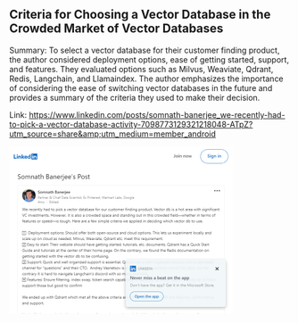 ## Criteria for Choosing a Vector Database in the Crowded Market of Vector Databases
Summary: To select a vector database for their customer finding product, the author considered deployment options, ease of getting started, support, and features. They evaluated options such as Milvus, Weaviate, Qdrant, Redis, Langchain, and Llamaindex. The author emphasizes the importance of considering the ease of switching vector databases in the future and provides a summary of the criteria they used to make their decision.

Link: https://www.linkedin.com/posts/somnath-banerjee_we-recently-had-to-pick-a-vector-database-activity-7098773129321218048-ATpZ?utm_source=share&amp;utm_medium=member_android

<img src="/img/1b173721-04dc-4e9b-be0e-3f03e16ffb57.png" width="400" />
<br/><br/>
